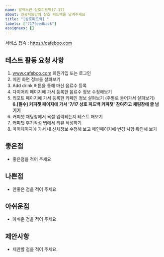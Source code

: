 ```yaml
---
name: 알렉스반 상호피드백(7.17)
about: 인공지능반의 상호 피드백을 남겨주세요
title: "[상호피드백] "
labels: ["717feedback"]
assignees: []
---
```


서비스 접속 : https://cafeboo.com


## 테스트 활동 요청 사항
1. www.cafeboo.com 회원가입 또는 로그인
2. 메인 화면 정보들 살펴보기
3. Add drink 버튼을 통해 마신 음료수 등록
4. 다이어리 페이지에 가서 등록한 음료수 정보 수정해보기
5. 리포트 페이지에 가서 등록한 카페인 정보 살펴보기 (주별로 들어가서 살펴보기) <br>
**6.[필수] 커피챗 페이지에 가서 '7/17 상호 피드백 커피챗' 참여하고 채팅창에 글 남기기**
7. 커피챗 채팅창에서 욕설 입력되는지 테스트 해보기
8. 커피챗 후기작성 탭에서 리뷰 작성하기
9. 마이페이지에 가서 내 신체정보 수정해 보고 메인페이지에 변경 사항 확인해 보기 


## 좋은점

- 좋은점을 적어 주세요
  
## 나쁜점

- 안좋은 점을 적어 주세요
  
## 아쉬운점
- 아쉬운 점을 적어 주세요

## 제안사항
- 제안할 점을 적어 주세요.
